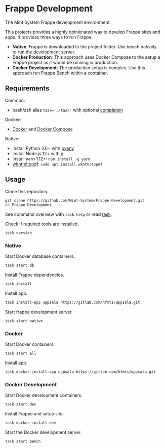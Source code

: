 Frappe Development
==================

The Mint System Frappe development environment.

This projects provides a highly opinionated way to develop Frappe sites and apps. It provides three ways to run Frappe.

* **Native**: Frappe is downloaded to the project folder. Use bench natively to run the development server.
* **Docker Production**: This approach uses Docker Compose to the setup a Frappe project as it would be running in production.
* **Docker Development**: The production setup is complex. Use this approach run Frappe Bench within a container.

## Requirements

Common:

* bash/zsh alias `task='./task'` with optional [completion](https://github.com/janikvonrotz/dotfiles/blob/master/oh-my-zsh-completions/_task)

Docker:

* [Docker](https://docs.docker.com/engine/install/) and [Docker Compose](https://docs.docker.com/compose/)

Native:

* Install Python 3.6+ with [pyenv](https://github.com/pyenv/pyenv-installer)
* Install Node.js 12+ with [n](https://github.com/tj/n)
* Install yarn 1.12+: `npm install -g yarn`
* [wkhtmltopdf](https://wkhtmltopdf.org/): `sudo apt install wkhtmltopdf`

## Usage

Clone this repository.

```bash
git clone https://github.com/Mint-System/Frappe-Development.git
cd Frappe-Development
```

See command overivew with `task help` or read [task](task.md).

Check if required tools are installed.

```bash
task version
```

### Native

Start Docker database containers.

```bash
task start db
```

Install Frappe dependencies.

```bash
task install
```

Install app.

```bash
task install-app uppsala https://gitlab.com/hfmts/uppsala.git
```

Start frappe development server.

```bash
task start native
```

### Docker

Start Docker containers.

```bash
task start all
```

Install app.

```bash
task docker-install-app uppsala https://gitlab.com/hfmts/uppsala.git
```

### Docker Development

Start Docker development containers.

```bash
task start dev
```

Install Frappe and setup site.

```bash
task docker-install-dev
```

Start the Docker development server.

```bash
task start bench
```